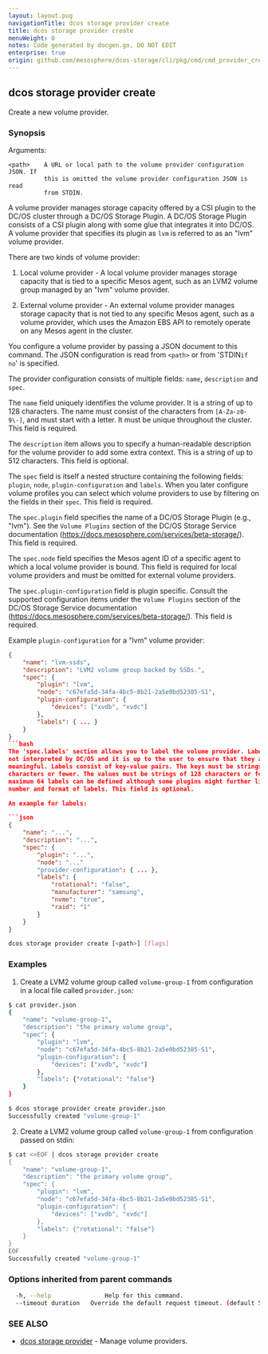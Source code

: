 ```yaml
---
layout: layout.pug
navigationTitle: dcos storage provider create
title: dcos storage provider create
menuWeight: 0
notes: Code generated by docgen.go, DO NOT EDIT
enterprise: true
origin: github.com/mesosphere/dcos-storage/cli/pkg/cmd/cmd_provider_create.go
---
```

## dcos storage provider create

Create a new volume provider.

### Synopsis

Arguments:

    <path>    A URL or local path to the volume provider configuration JSON. If
              this is omitted the volume provider configuration JSON is read
              from STDIN.

A volume provider manages storage capacity offered by a CSI plugin to the DC/OS
cluster through a DC/OS Storage Plugin. A DC/OS Storage Plugin consists of a CSI
plugin along with some glue that integrates it into DC/OS. A volume provider
that specifies its plugin as `lvm` is referred to as an "lvm" volume provider.

There are two kinds of volume provider:

1. Local volume provider - A local volume provider manages storage capacity that
is tied to a specific Mesos agent, such as an LVM2 volume group managed by an
"lvm" volume provider.

2. External volume provider - An external volume provider manages storage
capacity that is not tied to any specific Mesos agent, such as a volume
provider, which uses the Amazon EBS API to remotely operate on any Mesos agent
in the cluster.

You configure a volume provider by passing a JSON document to this command. The
JSON configuration is read from `<path>` or from 'STDIN` if no `<path>' is
specified.

The provider configuration consists of multiple fields: `name`, `description`
and `spec`.

The `name` field uniquely identifies the volume provider. It is a string of up
to 128 characters. The name must consist of the characters from `[A-Za-z0-9\-]`,
and must start with a letter. It must be unique throughout the cluster. This
field is required.

The `description` item allows you to specify a human-readable description for
the volume provider to add some extra context. This is a string of up to 512
characters. This field is optional.

The `spec` field is itself a nested structure containing the following fields:
`plugin`, `node`, `plugin-configuration` and `labels`. When you later configure
volume profiles you can select which volume providers to use by filtering on the
fields in their `spec`. This field is required.

The `spec.plugin` field specifies the name of a DC/OS Storage Plugin (e.g.,
"lvm"). See the `Volume Plugins` section of the DC/OS Storage Service
documentation (https://docs.mesosphere.com/services/beta-storage/).
This field is required.

The `spec.node` field specifies the Mesos agent ID of a specific agent to which
a local volume provider is bound. This field is required for local volume
providers and must be omitted for external volume providers.

The `spec.plugin-configuration` field is plugin specific. Consult the supported
configuration items under the `Volume Plugins` section of the DC/OS Storage
Service documentation (https://docs.mesosphere.com/services/beta-storage/).
This field is required.

Example `plugin-configuration` for a "lvm" volume provider:

```json
{
    "name": "lvm-ssds",
    "description": "LVM2 volume group backed by SSDs.",
    "spec": {
        "plugin": "lvm",
        "node": "c67efa5d-34fa-4bc5-8b21-2a5e0bd52385-S1",
        "plugin-configuration": {
            "devices": ["xvdb", "xvdc"]
        },
        "labels": { ... }
    }
}
```bash
The 'spec.labels' section allows you to label the volume provider. Labels are
not interpreted by DC/OS and it is up to the user to ensure that they are
meaningful. Labels consist of key-value pairs. The keys must be strings of 128
characters or fewer. The values must be strings of 128 characters or fewer. At
maximum 64 labels can be defined although some plugins might further limit the
number and format of labels. This field is optional.

An example for labels:

```json
{
    "name": "...",
    "description": "...",
    "spec": {
        "plugin": "...",
        "node": "..."
        "provider-configuration": { ... },
        "labels": {
            "rotational": "false",
            "manufacturer": "samsung",
            "nvme": "true",
            "raid": "1"
        }
    }
}
```


```bash
dcos storage provider create [<path>] [flags]
```

### Examples

1. Create a LVM2 volume group called `volume-group-1` from configuration in a local file called `provider.json`:

```bash
$ cat provider.json
{
    "name": "volume-group-1",
    "description": "the primary volume group",
    "spec": {
        "plugin": "lvm",
        "node": "c67efa5d-34fa-4bc5-8b21-2a5e0bd52385-S1",
        "plugin-configuration": {
            "devices": ["xvdb", "xvdc"]
        },
        "labels": {"rotational": "false"}
    }
}

$ dcos storage provider create provider.json
Successfully created "volume-group-1"
```

2. Create a LVM2 volume group called `volume-group-1` from configuration passed on stdin:

```bash
$ cat <<EOF | dcos storage provider create
{
    "name": "volume-group-1",
    "description": "the primary volume group",
    "spec": {
        "plugin": "lvm",
        "node": "c67efa5d-34fa-4bc5-8b21-2a5e0bd52385-S1",
        "plugin-configuration": {
            "devices": ["xvdb", "xvdc"]
        },
        "labels": {"rotational": "false"}
    }
}
EOF
Successfully created "volume-group-1"
```

### Options inherited from parent commands

```bash
  -h, --help               Help for this command.
  --timeout duration   Override the default request timeout. (default 55s)
```

### SEE ALSO

* [dcos storage provider](../)	 - Manage volume providers.

